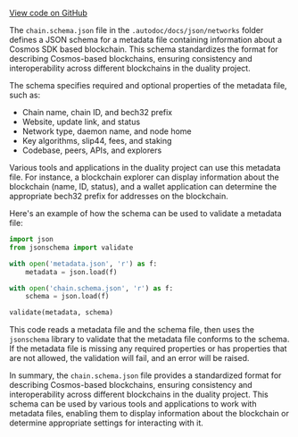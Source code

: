 [View code on GitHub](https://github.com/duality-labs/duality/oc/docs/json/networks)

The `chain.schema.json` file in the `.autodoc/docs/json/networks` folder defines a JSON schema for a metadata file containing information about a Cosmos SDK based blockchain. This schema standardizes the format for describing Cosmos-based blockchains, ensuring consistency and interoperability across different blockchains in the duality project.

The schema specifies required and optional properties of the metadata file, such as:

- Chain name, chain ID, and bech32 prefix
- Website, update link, and status
- Network type, daemon name, and node home
- Key algorithms, slip44, fees, and staking
- Codebase, peers, APIs, and explorers

Various tools and applications in the duality project can use this metadata file. For instance, a blockchain explorer can display information about the blockchain (name, ID, status), and a wallet application can determine the appropriate bech32 prefix for addresses on the blockchain.

Here's an example of how the schema can be used to validate a metadata file:

```python
import json
from jsonschema import validate

with open('metadata.json', 'r') as f:
    metadata = json.load(f)

with open('chain.schema.json', 'r') as f:
    schema = json.load(f)

validate(metadata, schema)
```

This code reads a metadata file and the schema file, then uses the `jsonschema` library to validate that the metadata file conforms to the schema. If the metadata file is missing any required properties or has properties that are not allowed, the validation will fail, and an error will be raised.

In summary, the `chain.schema.json` file provides a standardized format for describing Cosmos-based blockchains, ensuring consistency and interoperability across different blockchains in the duality project. This schema can be used by various tools and applications to work with metadata files, enabling them to display information about the blockchain or determine appropriate settings for interacting with it.
